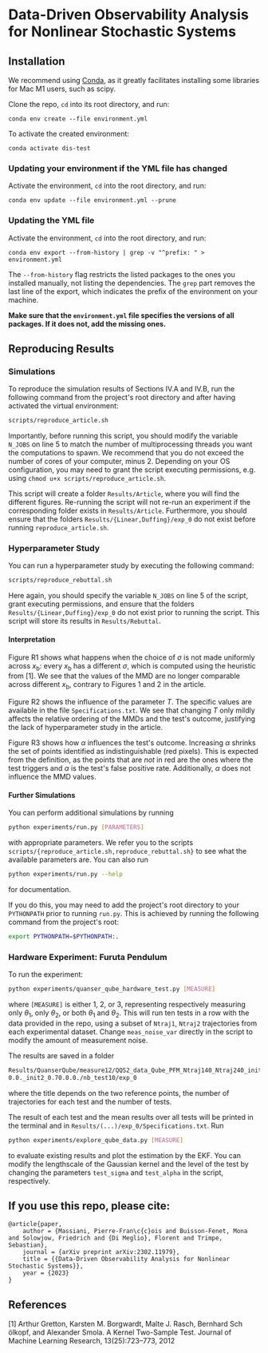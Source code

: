 # Data-Driven Observability Analysis for Nonlinear Stochastic Systems

## Installation

We recommend using [Conda](https://docs.conda.io/projects/conda/en/latest/user-guide/install/index.html), 
as it greatly facilitates installing some libraries for Mac M1 users, such as scipy.

Clone the repo, `cd` into its root directory, and run:
```
conda env create --file environment.yml
```

To activate the created environment:
```
conda activate dis-test
```

### Updating your environment if the YML file has changed

Activate the environment, `cd` into the root directory, and run:
```
conda env update --file environment.yml --prune
```

### Updating the YML file

Activate the environment, `cd` into the root directory, and run:
```
conda env export --from-history | grep -v "^prefix: " > environment.yml
```
The `--from-history` flag restricts the listed packages to the ones you installed manually, not listing the dependencies.
The `grep` part removes the last line of the export, which indicates the prefix of the environment on your machine.

**Make sure that the `environment.yml` file specifies the versions of all packages. If it does not, add the missing ones.**

## Reproducing Results

### Simulations

To reproduce the simulation results of Sections IV.A and IV.B, run the following command from the project's root directory and after having activated the virtual environment:
```sh
scripts/reproduce_article.sh
```
Importantly, before running this script, you should modify the variable `N_JOBS` on line 5 to match the number of multiprocessing threads you want the computations to spawn.
We recommend that you do not exceed the number of cores of your computer, minus 2.
Depending on your OS configuration, you may need to grant the script executing permissions, e.g. using `chmod u+x scripts/reproduce_article.sh`.

This script will create a folder `Results/Article`, where you will find the different figures.
Re-running the script will not re-run an experiment if the corresponding folder exists in `Results/Article`.
Furthermore, you should ensure that the folders `Results/{Linear,Duffing}/exp_0` do not exist before running `reproduce_article.sh`.

### Hyperparameter Study

You can run a hyperparameter study by executing the following command:
```sh
scripts/reproduce_rebuttal.sh
```
Here again, you should specify the variable `N_JOBS` on line 5 of the script, grant executing permissions, and ensure that the folders `Results/{Linear,Duffing}/exp_0` do not exist prior to running the script.
This script will store its results in `Results/Rebuttal`.

#### Interpretation
Figure R1 shows what happens when the choice of $\sigma$ is not made uniformly across $x_\mathrm{b}$: every $x_\mathrm{b}$ has a different $\sigma$, which is computed using the heuristic from [1].
We see that the values of the MMD are no longer comparable across different $x_\mathrm{b}$, contrary to Figures 1 and 2 in the article.

Figure R2 shows the influence of the parameter $T$.
The specific values are available in the file `Specifications.txt`. We see that changing $T$ only mildly affects the relative ordering of the MMDs and the test's outcome, justifying the lack of hyperparameter study in the article.

Figure R3 shows how $\alpha$ influences the test's outcome.
Increasing $\alpha$ shrinks the set of points identified as indistinguishable (red pixels).
This is expected from the definition, as the points that are _not_ in red are the ones where the test triggers and $\alpha$ is the test's false positive rate.
Additionally, $\alpha$ does not influence the MMD values.

#### Further Simulations

You can perform additional simulations by running 
```sh
python experiments/run.py [PARAMETERS]
```
with appropriate parameters.
We refer you to the scripts `scripts/{reproduce_article.sh,reproduce_rebuttal.sh}` to see what the available parameters are.
You can also run 
```sh
python experiments/run.py --help
```
for documentation.

If you do this, you may need to add the project's root directory to your `PYTHONPATH` prior to running `run.py`.
This is achieved by running the following command from the project's root:
```sh
export PYTHONPATH=$PYTHONPATH:.
```

### Hardware Experiment: Furuta Pendulum

To run the experiment:
```sh
python experiments/quanser_qube_hardware_test.py [MEASURE]
```
where `[MEASURE]` is either 1, 2, or 3, representing respectively measuring only $\theta_1$, only $\theta_2$, or both $\theta_1$ and $\theta_2$.
This will run ten tests in a row with the data provided in the repo, using a subset of `Ntraj1`, `Ntraj2` trajectories from 
each experimental dataset. Change `meas_noise_var` directly in the script to modify the amount of measurement noise.

The results are saved in a folder
```sh
Results/QuanserQube/measure12/QQS2_data_Qube_PFM_Ntraj140_Ntraj240_init1_0.0.
0.0._init2_0.70.0.0./nb_test10/exp_0
```
where the title depends on the two reference points, the number of trajectories for each test and the number of tests. 

The result of each test and the mean results over all tests will be printed in the terminal and in `Results/(...)/exp_0/Specifications.txt`. Run
```sh
python experiments/explore_qube_data.py [MEASURE]
```
to evaluate existing results and plot the estimation by the EKF. 
You can modify the lengthscale of the Gaussian kernel and the level of the test by changing the parameters `test_sigma` and `test_alpha` in the script, respectively.


## If you use this repo, please cite:
```
@article{paper,
	author = {Massiani, Pierre-Fran\c{c}ois and Buisson-Fenet, Mona and Solowjow, Friedrich and {Di Meglio}, Florent and Trimpe, Sebastian},
	journal = {arXiv preprint arXiv:2302.11979},
	title = {{Data-Driven Observability Analysis for Nonlinear Stochastic Systems}},
	year = {2023}
}
```

## References

[1] Arthur Gretton, Karsten M. Borgwardt, Malte J. Rasch, Bernhard Sch ̈olkopf, and Alexander Smola. A
Kernel Two-Sample Test. Journal of Machine Learning Research, 13(25):723–773, 2012